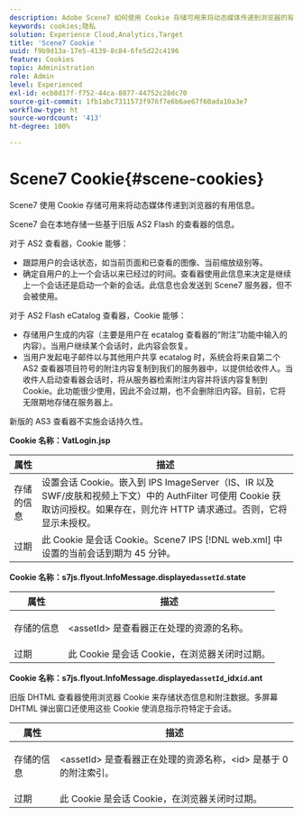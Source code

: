 ```yaml
---
description: Adobe Scene7 如何使用 Cookie 存储可用来将动态媒体传递到浏览器的有用信息。
keywords: cookies;隐私
solution: Experience Cloud,Analytics,Target
title: 'Scene7 Cookie '
uuid: f9b9d13a-17e5-4139-8c84-6fe5d22c4196
feature: Cookies
topic: Administration
role: Admin
level: Experienced
exl-id: ecb8d17f-f752-44ca-8877-44752c28dc70
source-git-commit: 1fb1abc7311573f976f7e6b6ae67f60ada10a3e7
workflow-type: ht
source-wordcount: '413'
ht-degree: 100%

---
```


# Scene7 Cookie{#scene-cookies}

Scene7 使用 Cookie 存储可用来将动态媒体传递到浏览器的有用信息。

Scene7 会在本地存储一些基于旧版 AS2 Flash 的查看器的信息。

对于 AS2 查看器，Cookie 能够：

* 跟踪用户的会话状态，如当前页面和已查看的图像、当前缩放级别等。
* 确定自用户的上一个会话以来已经过的时间。查看器使用此信息来决定是继续上一个会话还是启动一个新的会话。此信息也会发送到 Scene7 服务器，但不会被使用。

对于 AS2 Flash eCatalog 查看器，Cookie 能够：

* 存储用户生成的内容（主要是用户在 ecatalog 查看器的“附注”功能中输入的内容）。当用户继续某个会话时，此内容会恢复。
* 当用户发起电子邮件以与其他用户共享 ecatalog 时，系统会将来自第二个 AS2 查看器项目符号的附注内容复制到我们的服务器中，以提供给收件人。当收件人启动查看器会话时，将从服务器检索附注内容并将该内容复制到 Cookie。此功能很少使用，因此不会过期，也不会删除旧内容。目前，它将无限期地存储在服务器上。

新版的 AS3 查看器不实施会话持久性。

**Cookie 名称：VatLogin.jsp**

| 属性 | 描述 |
|---|---|
| 存储的信息 | 设置会话 Cookie。嵌入到 IPS ImageServer（IS、IR 以及 SWF/皮肤和视频上下文）中的 AuthFilter 可使用 Cookie 获取访问授权。如果存在，则允许 HTTP 请求通过。否则，它将显示未授权。 |
| 过期 | 此 Cookie 是会话 Cookie。Scene7 IPS [!DNL web.xml] 中设置的当前会话到期为 45 分钟。 |

**Cookie 名称：s7js.flyout.InfoMessage.displayed`assetId`.state**

<table id="table_6835D64C5D464A049F576621F2BE3FAD"> 
 <thead> 
  <tr> 
   <th colname="col1" class="entry"> 属性 </th> 
   <th colname="col2" class="entry"> 描述 </th> 
  </tr> 
 </thead>
 <tbody> 
  <tr> 
   <td colname="col1"> 存储的信息 </td> 
   <td colname="col2"> <p>&lt;assetId&gt; 是查看器正在处理的资源的名称。 </p> </td> 
  </tr> 
  <tr> 
   <td colname="col1"> 过期 </td> 
   <td colname="col2"> 此 Cookie 是会话 Cookie，在浏览器关闭时过期。 </td> 
  </tr> 
 </tbody> 
</table>

**Cookie 名称：s7js.flyout.InfoMessage.displayed`assetId`_idx`id`.ant**

旧版 DHTML 查看器使用浏览器 Cookie 来存储状态信息和附注数据。多屏幕 DHTML 弹出窗口还使用这些 Cookie 使消息指示符特定于会话。

<table id="table_8F6CC83D32D54BEE99884318AD126C98"> 
 <thead> 
  <tr> 
   <th colname="col1" class="entry"> 属性 </th> 
   <th colname="col2" class="entry"> 描述 </th> 
  </tr> 
 </thead>
 <tbody> 
  <tr> 
   <td colname="col1"> 存储的信息 </td> 
   <td colname="col2"> <p> </p> <p> &lt;assetId&gt; 是查看器正在处理的资源名称，&lt;id&gt; 是基于 0 的附注索引。 </p> </td> 
  </tr> 
  <tr> 
   <td colname="col1"> 过期 </td> 
   <td colname="col2"> 此 Cookie 是会话 Cookie，在浏览器关闭时过期。 </td> 
  </tr> 
 </tbody> 
</table>
